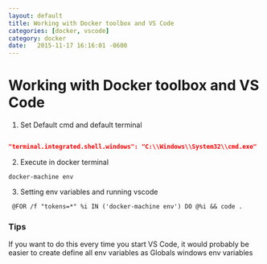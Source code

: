 ```yaml
---
layout: default
title: Working with Docker toolbox and VS Code
categories: [docker, vscode]
category: docker
date:   2015-11-17 16:16:01 -0600
---
```

# Working with Docker toolbox and VS Code

1. Set Default cmd and default terminal

```json

"terminal.integrated.shell.windows": "C:\\Windows\\System32\\cmd.exe"

```

2. Execute in docker terminal

```shell
docker-machine env
```

3. Setting env variables and running vscode

```shell
 @FOR /f "tokens=*" %i IN ('docker-machine env') DO @%i && code .
```

### Tips

If you want to do this every time you start VS Code, it would probably be easier to create define all env variables as Globals windows env variables